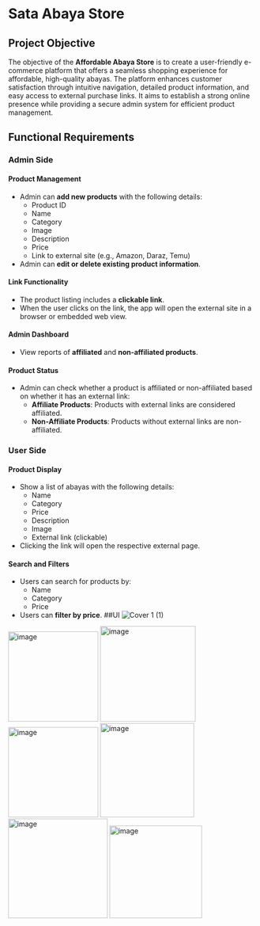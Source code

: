 # Sata Abaya Store

## Project Objective

The objective of the **Affordable Abaya Store** is to create a user-friendly e-commerce platform that offers a seamless shopping experience for affordable, high-quality abayas. The platform enhances customer satisfaction through intuitive navigation, detailed product information, and easy access to external purchase links. It aims to establish a strong online presence while providing a secure admin system for efficient product management.

## Functional Requirements

### Admin Side

#### Product Management
- Admin can **add new products** with the following details:
  - Product ID
  - Name
  - Category
  - Image
  - Description
  - Price
  - Link to external site (e.g., Amazon, Daraz, Temu)
- Admin can **edit or delete existing product information**.

#### Link Functionality
- The product listing includes a **clickable link**.
- When the user clicks on the link, the app will open the external site in a browser or embedded web view.

#### Admin Dashboard
- View reports of **affiliated** and **non-affiliated products**.

#### Product Status
- Admin can check whether a product is affiliated or non-affiliated based on whether it has an external link:
  - **Affiliate Products**: Products with external links are considered affiliated.
  - **Non-Affiliate Products**: Products without external links are non-affiliated.

### User Side

#### Product Display
- Show a list of abayas with the following details:
  - Name
  - Category
  - Price
  - Description
  - Image
  - External link (clickable)
- Clicking the link will open the respective external page.

#### Search and Filters
- Users can search for products by:
  - Name
  - Category
  - Price
- Users can **filter by price**.
##UI
![Cover 1 (1)](https://github.com/user-attachments/assets/fa2167f8-6d14-44c0-8ad2-36104a127060)

<img width="182" alt="image" src="https://github.com/user-attachments/assets/dd1ca81e-74f3-4d96-91e4-d414702a8aac">
<img width="193" alt="image" src="https://github.com/user-attachments/assets/522ca888-7824-401e-9ae7-ff27de39e3c5">
<img width="182" alt="image" src="https://github.com/user-attachments/assets/328f31de-9f55-4f04-831c-804bd4dff9bc">
<img width="190" alt="image" src="https://github.com/user-attachments/assets/38cda776-a276-4da4-b60f-208688ea636c">
<img width="201" alt="image" src="https://github.com/user-attachments/assets/a4f7d4f8-c1f8-410f-bf0b-76a82173feb6">
<img width="187" alt="image" src="https://github.com/user-attachments/assets/ba16bafc-55d2-4a3f-92fb-9508e589eb77">






